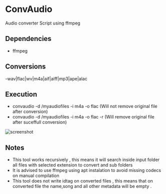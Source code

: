 # ConvAudio
Audio converter Script using ffmpeg

## Dependencies
- ffmpeg

## Conversions
-wav|flac|wv|m4a|aif|aiff|mp3|ape|alac

## Execution
- convaudio -d /myaudiofiles -i m4a -o flac 
(Will not remove original file after conversion)
- convaudio -d /myaudiofiles -i m4a -o flac -r
(Will remove original file after suceffull conversion)

![screenshot](https://i.postimg.cc/d0YjdRRG/shutter.png)

## Notes
- This tool works recursively , this means it will search inside input folder all files with selected extension to convert and sub folders
- It is advised to use ffmpeg using apt instalation to avoid missing codecs on manual compilation
- This tool does not write idtag on converted files , this means that on converted file the name,song and all other metadata will be empty . 

